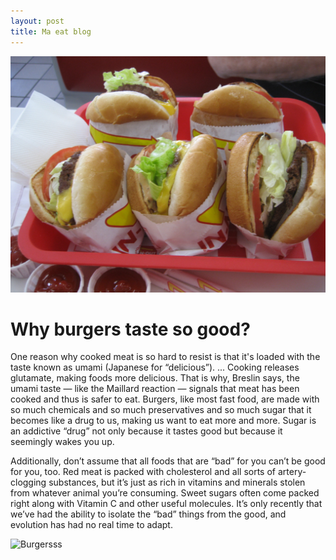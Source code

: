 ```yaml
---
layout: post
title: Ma eat blog
---
```


![Burger!!](/images/burger1.jpg)

# Why burgers taste so good?

One reason why cooked meat is so hard to resist is that it's loaded with the taste known as umami (Japanese for “delicious”). ... Cooking releases glutamate, making foods more delicious. That is why, Breslin says, the umami taste — like the Maillard reaction — signals that meat has been cooked and thus is safer to eat. Burgers, like most fast food, are made with so much chemicals and so much preservatives and so much sugar that it becomes like a drug to us, making us want to eat more and more. Sugar is an addictive “drug” not only because it tastes good but because it seemingly wakes you up.

Additionally, don’t assume that all foods that are “bad” for you can’t be good for you, too. Red meat is packed with cholesterol and all sorts of artery-clogging substances, but it’s just as rich in vitamins and minerals stolen from whatever animal you’re consuming. Sweet sugars often come packed right along with Vitamin C and other useful molecules. It’s only recently that we’ve had the ability to isolate the “bad” things from the good, and evolution has had no real time to adapt.

![Burgersss](/images/burgersss)

